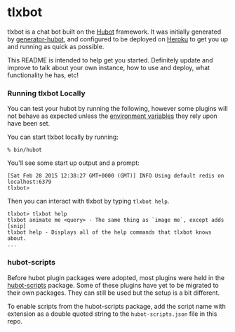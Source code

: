 # tlxbot

tlxbot is a chat bot built on the [Hubot][hubot] framework. It was
initially generated by [generator-hubot][generator-hubot], and configured to be
deployed on [Heroku][heroku] to get you up and running as quick as possible.

This README is intended to help get you started. Definitely update and improve
to talk about your own instance, how to use and deploy, what functionality he
has, etc!

[heroku]: http://www.heroku.com
[hubot]: http://hubot.github.com
[generator-hubot]: https://github.com/github/generator-hubot

### Running tlxbot Locally

You can test your hubot by running the following, however some plugins will not
behave as expected unless the [environment variables](#configuration) they rely
upon have been set.

You can start tlxbot locally by running:

    % bin/hubot

You'll see some start up output and a prompt:

    [Sat Feb 28 2015 12:38:27 GMT+0000 (GMT)] INFO Using default redis on localhost:6379
    tlxbot>

Then you can interact with tlxbot by typing `tlxbot help`.

    tlxbot> tlxbot help
    tlxbot animate me <query> - The same thing as `image me`, except adds [snip]
    tlxbot help - Displays all of the help commands that tlxbot knows about.
    ...

### hubot-scripts

Before hubot plugin packages were adopted, most plugins were held in the
[hubot-scripts][hubot-scripts] package. Some of these plugins have yet to be
migrated to their own packages. They can still be used but the setup is a bit
different.

To enable scripts from the hubot-scripts package, add the script name with
extension as a double quoted string to the `hubot-scripts.json` file in this
repo.

[hubot-scripts]: https://github.com/sharonx/hubot-script

